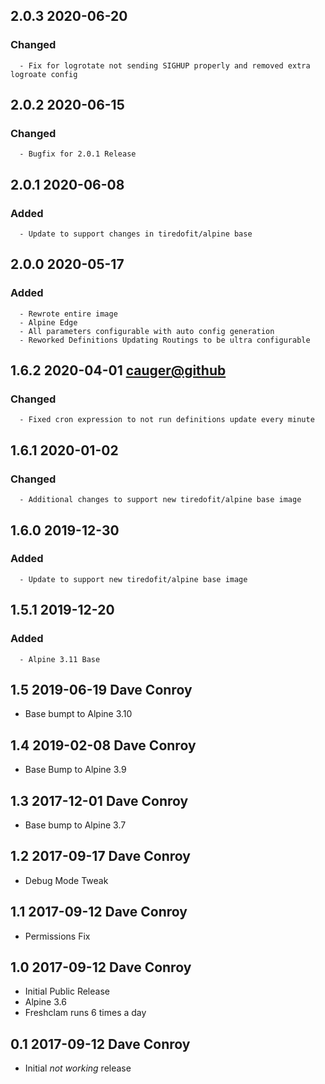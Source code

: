 ## 2.0.3 2020-06-20 <dave at tiredofit dot ca>

   ### Changed
      - Fix for logrotate not sending SIGHUP properly and removed extra logroate config


## 2.0.2 2020-06-15 <dave at tiredofit dot ca>

   ### Changed
      - Bugfix for 2.0.1 Release


## 2.0.1 2020-06-08 <dave at tiredofit dot ca>

   ### Added
      - Update to support changes in tiredofit/alpine base


## 2.0.0 2020-05-17 <dave at tiredofit dot ca>

   ### Added
      - Rewrote entire image
      - Alpine Edge
      - All parameters configurable with auto config generation
      - Reworked Definitions Updating Routings to be ultra configurable


## 1.6.2 2020-04-01 <cauger@github>

   ### Changed
      - Fixed cron expression to not run definitions update every minute

## 1.6.1 2020-01-02 <dave at tiredofit dot ca>

   ### Changed
      - Additional changes to support new tiredofit/alpine base image


## 1.6.0 2019-12-30 <dave at tiredofit dot ca>

   ### Added
      - Update to support new tiredofit/alpine base image


## 1.5.1 2019-12-20 <dave at tiredofit dot ca>

   ### Added
      - Alpine 3.11 Base


## 1.5 2019-06-19 Dave Conroy <dave at tiredofit.ca>

* Base bumpt to Alpine 3.10

## 1.4 2019-02-08 Dave Conroy <dave at tiredofit.ca>

* Base Bump to Alpine 3.9

## 1.3 2017-12-01 Dave Conroy <dave at tiredofit.ca>

* Base bump to Alpine 3.7

## 1.2 2017-09-17 Dave Conroy <dave at tiredofit dot ca>

* Debug Mode Tweak

## 1.1 2017-09-12 Dave Conroy <dave at tiredofit dot ca>

* Permissions Fix

## 1.0 2017-09-12 Dave Conroy <dave at tiredofit dot ca>

* Initial Public Release
* Alpine 3.6
* Freshclam runs 6 times a day

## 0.1 2017-09-12 Dave Conroy <dave at tiredofit dot ca>

* Initial _not working_ release

